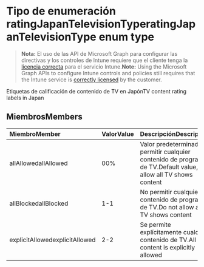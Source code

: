 # <a name="ratingjapantelevisiontype-enum-type"></a><span data-ttu-id="0403c-101">Tipo de enumeración ratingJapanTelevisionType</span><span class="sxs-lookup"><span data-stu-id="0403c-101">ratingJapanTelevisionType enum type</span></span>

> <span data-ttu-id="0403c-102">**Nota:** El uso de las API de Microsoft Graph para configurar las directivas y los controles de Intune requiere que el cliente tenga la [licencia correcta](https://go.microsoft.com/fwlink/?linkid=839381) para el servicio Intune.</span><span class="sxs-lookup"><span data-stu-id="0403c-102">**Note:** Using the Microsoft Graph APIs to configure Intune controls and policies still requires that the Intune service is [correctly licensed](https://go.microsoft.com/fwlink/?linkid=839381) by the customer.</span></span>

<span data-ttu-id="0403c-103">Etiquetas de calificación de contenido de TV en Japón</span><span class="sxs-lookup"><span data-stu-id="0403c-103">TV content rating labels in Japan</span></span>
## <a name="members"></a><span data-ttu-id="0403c-104">Miembros</span><span class="sxs-lookup"><span data-stu-id="0403c-104">Members</span></span>
|<span data-ttu-id="0403c-105">Miembro</span><span class="sxs-lookup"><span data-stu-id="0403c-105">Member</span></span>|<span data-ttu-id="0403c-106">Valor</span><span class="sxs-lookup"><span data-stu-id="0403c-106">Value</span></span>|<span data-ttu-id="0403c-107">Descripción</span><span class="sxs-lookup"><span data-stu-id="0403c-107">Description</span></span>|
|:---|:---|:---|
|<span data-ttu-id="0403c-108">allAllowed</span><span class="sxs-lookup"><span data-stu-id="0403c-108">allAllowed</span></span>|<span data-ttu-id="0403c-109">0</span><span class="sxs-lookup"><span data-stu-id="0403c-109">0%</span></span>|<span data-ttu-id="0403c-110">Valor predeterminado, permitir cualquier contenido de programas de TV.</span><span class="sxs-lookup"><span data-stu-id="0403c-110">Default value, allow all TV shows content</span></span>|
|<span data-ttu-id="0403c-111">allBlocked</span><span class="sxs-lookup"><span data-stu-id="0403c-111">allBlocked</span></span>|<span data-ttu-id="0403c-112">1</span><span class="sxs-lookup"><span data-stu-id="0403c-112">-1</span></span>|<span data-ttu-id="0403c-113">No permitir cualquier contenido de programa de TV.</span><span class="sxs-lookup"><span data-stu-id="0403c-113">Do not allow any TV shows content</span></span>|
|<span data-ttu-id="0403c-114">explicitAllowed</span><span class="sxs-lookup"><span data-stu-id="0403c-114">explicitAllowed</span></span>|<span data-ttu-id="0403c-115">2</span><span class="sxs-lookup"><span data-stu-id="0403c-115">-2</span></span>|<span data-ttu-id="0403c-116">Se permite explícitamente cualquier contenido de TV.</span><span class="sxs-lookup"><span data-stu-id="0403c-116">All TV content is explicitly allowed</span></span>|








